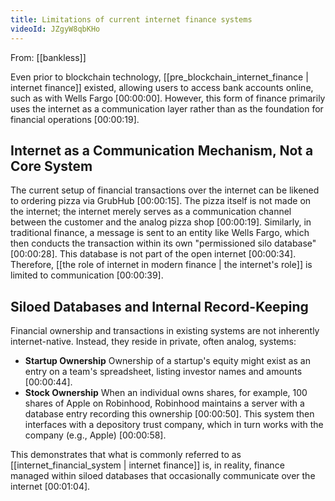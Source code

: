 ```yaml
---
title: Limitations of current internet finance systems
videoId: JZgyW8qbKHo
---
```


From: [[bankless]] <br/> 

Even prior to blockchain technology, [[pre_blockchain_internet_finance | internet finance]] existed, allowing users to access bank accounts online, such as with Wells Fargo <a class="yt-timestamp" data-t="00:00:00">[00:00:00]</a>. However, this form of finance primarily uses the internet as a communication layer rather than as the foundation for financial operations <a class="yt-timestamp" data-t="00:00:19">[00:00:19]</a>.

## Internet as a Communication Mechanism, Not a Core System

The current setup of financial transactions over the internet can be likened to ordering pizza via GrubHub <a class="yt-timestamp" data-t="00:00:15">[00:00:15]</a>. The pizza itself is not made on the internet; the internet merely serves as a communication channel between the customer and the analog pizza shop <a class="yt-timestamp" data-t="00:00:19">[00:00:19]</a>. Similarly, in traditional finance, a message is sent to an entity like Wells Fargo, which then conducts the transaction within its own "permissioned silo database" <a class="yt-timestamp" data-t="00:00:28">[00:00:28]</a>. This database is not part of the open internet <a class="yt-timestamp" data-t="00:00:34">[00:00:34]</a>. Therefore, [[the role of internet in modern finance | the internet's role]] is limited to communication <a class="yt-timestamp" data-t="00:00:39">[00:00:39]</a>.

## Siloed Databases and Internal Record-Keeping

Financial ownership and transactions in existing systems are not inherently internet-native. Instead, they reside in private, often analog, systems:
*   **Startup Ownership** Ownership of a startup's equity might exist as an entry on a team's spreadsheet, listing investor names and amounts <a class="yt-timestamp" data-t="00:00:44">[00:00:44]</a>.
*   **Stock Ownership** When an individual owns shares, for example, 100 shares of Apple on Robinhood, Robinhood maintains a server with a database entry recording this ownership <a class="yt-timestamp" data-t="00:00:50">[00:00:50]</a>. This system then interfaces with a depository trust company, which in turn works with the company (e.g., Apple) <a class="yt-timestamp" data-t="00:00:58">[00:00:58]</a>.

This demonstrates that what is commonly referred to as [[internet_financial_system | internet finance]] is, in reality, finance managed within siloed databases that occasionally communicate over the internet <a class="yt-timestamp" data-t="00:01:04">[00:01:04]</a>.